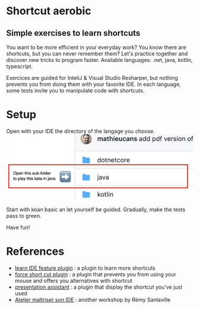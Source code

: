 Shortcut aerobic
===
Simple exercises to learn shortcuts
--

You want to be more efficient in your everyday work? 
You know there are shortcuts, but you can never remember them?
Let's practice together and discover new tricks to program faster. 
Available languages: .net, java, kotlin, typescript.

Exercices are guided for InteliJ & Visual Studio Resharper, 
but nothing prevents you from doing them with your favorite IDE.
In each language, some tests invite you to manipulate code with shortcuts.

# Setup

Open with your IDE the directory of the langage you choose.
![⚠️ Open the right folder](setup.png)

Start with koan basic an let yourself be guided.
Gradually, make the tests pass to green.

Have fun!

# References
- [learn IDE feature plugin](https://plugins.jetbrains.com/plugin/8554-ide-features-trainer) : a plugin to learn more shortcuts
- [force short cut plugin](https://plugins.jetbrains.com/plugin/8357-force-shortcuts) : a plugin that prevents you from using your mouse and offers you alternatives with shortcut
- [presentation assistant](https://plugins.jetbrains.com/plugin/7345-presentation-assistant) : a plugin that display the shortcut you've just used
- [Atelier maîtriser son IDE](https://github.com/sanlaville/master-your-ide) : another workshop by Rémy Sanlaville

